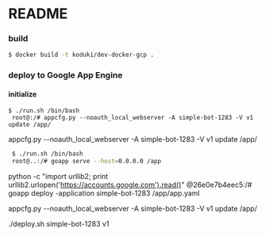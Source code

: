 README
==================

### build

```bash
$ docker build -t koduki/dev-docker-gcp .
```

### deploy to Google App Engine

#### initialize

```
$ ./run.sh /bin/bash
 root@:/# appcfg.py --noauth_local_webserver -A simple-bot-1283 -V v1 update /app/
```

appcfg.py --noauth_local_webserver -A simple-bot-1283 -V v1 update /app/


```bash
 $ ./run.sh /bin/bash
 root@..:/# goapp serve --host=0.0.0.0 /app
```

python -c "import urllib2; print urllib2.urlopen('https://accounts.google.com').read()"
@26e0e7b4eec5:/# goapp deploy -application simple-bot-1283 /app/app.yaml

appcfg.py --noauth_local_webserver -A simple-bot-1283 -V v1 update /app/

./deploy.sh simple-bot-1283 v1
